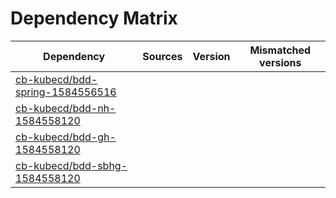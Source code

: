 # Dependency Matrix

Dependency | Sources | Version | Mismatched versions
---------- | ------- | ------- | -------------------
[cb-kubecd/bdd-spring-1584556516](https://github.com/cb-kubecd/bdd-spring-1584556516.git) |  | []() | 
[cb-kubecd/bdd-nh-1584558120](https://github.com/cb-kubecd/bdd-nh-1584558120.git) |  | []() | 
[cb-kubecd/bdd-gh-1584558120](https://github.com/cb-kubecd/bdd-gh-1584558120.git) |  | []() | 
[cb-kubecd/bdd-sbhg-1584558120](https://github.com/cb-kubecd/bdd-sbhg-1584558120.git) |  | []() | 
